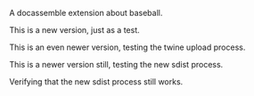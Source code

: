 A docassemble extension about baseball.

This is a new version, just as a test.

This is an even newer version, testing the twine upload process.

This is a newer version still, testing the new sdist process.

Verifying that the new sdist process still works.
